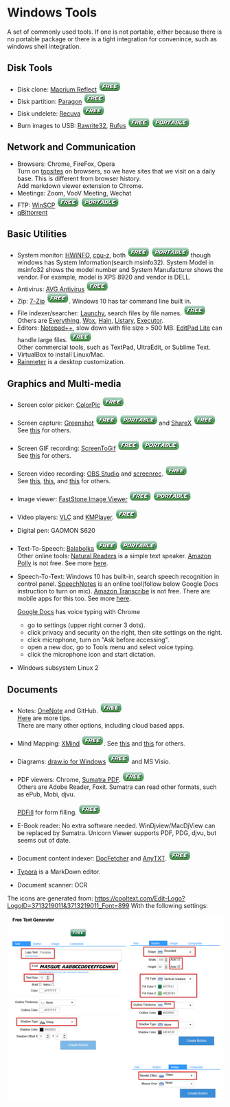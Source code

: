 # Windows Tools
A set of commonly used tools. If one is not portable, either because there is 
no portable package or there is a tight integration for convenince, such as
windows shell integration.

## Disk Tools
- Disk clone: [Macrium Reflect](https://www.macrium.com/reflectfree)
  ![free](free.png)
- Disk partition: [Paragon](https://www.paragon-software.com/free/pm-express/#)
  ![free](free.png)
- Disk undelete: [Recuva](https://www.ccleaner.com/recuva)
  ![free](free.png)
- Burn images to USB: 
  [Rawrite32](https://www.netbsd.org/~martin/rawrite32/),
  [Rufus](https://rufus.ie/)
  ![free](free.png) ![portable](portable.png)
  
## Network and Communication
- Browsers: Chrome, FireFox, Opera  
  Turn on [topsites](browser/browser_setting.md) on browsers, so we have sites that we
  visit on a daily base. This is different from browser history.  
  Add markdown viewer extension to Chrome.
- Meetings: Zoom, VooV Meeting, Wechat
- FTP: [WinSCP](https://winscp.net/eng/index.php) 
  ![free](free.png) ![portable](portable.png)
- [qBittorrent](https://www.qbittorrent.org/)

## Basic Utilities
- System monitor: [HWiNFO](https://www.hwinfo.com/download/),
  [cpu-z](https://www.cpuid.com/softwares/cpu-z.html), both 
  ![free](free.png) ![portable](portable.png)
  though windows has System Information(search msinfo32).
  System Model in msinfo32 shows the model number and System Manufacturer
  shows the vendor. For example, model is XPS 8920 and vendor is DELL.
- Antivirus: [AVG Antivirus](https://www.avg.com/en-us/free-antivirus-download)
  ![free](free.png)
- Zip: [7-Zip](https://www.7-zip.org/)
  ![free](free.png).
  Windows 10 has tar command line built in.
- File indexer/searcher: [Launchy](https://www.launchy.net/), 
  search files by file names. ![free](free.png)  
  Others are
  [Everything](https://www.voidtools.com/),
  [Wox](https://github.com/Wox-launcher/Wox),
  [Hain](https://github.com/hainproject/hain),
  [Listary](https://www.listary.com/),
  [Executor](http://executor.dk/).
- Editors: [Notepad++](https://notepad-plus-plus.org/), slow down with file 
  size > 500 MB.
  [EditPad Lite](https://www.editpadlite.com/) can handle large files.
  ![free](free.png)  
  Other commercial tools, such as TextPad, UltraEdit, or
  Sublime Text.
- VirtualBox to install Linux/Mac.
- [Rainmeter](https://www.rainmeter.net/) is a desktop customization.

  
## Graphics and Multi-media
- Screen color picker: [ColorPic](http://www.iconico.com/colorpic/) 
  ![free](free.png)
- Screen capture: [Greenshot](https://getgreenshot.org/) 
  ![free](free.png) ![portable](portable.png)
  and [ShareX](https://getsharex.com/) ![free](free.png)  
  See [this](https://screenrec.com/screenshot-tool/best-free-screenshot-software/)
  for others.
- Screen GIF recording: [ScreenToGif](https://www.screentogif.com/)
  ![free](free.png) ![portable](portable.png)   
  See [this](https://www.acethinker.com/desktop-recorder/gif-screen-recorder.html)
  for others.
- Screen video recording: [OBS Studio](https://obsproject.com/) and 
  [screenrec](https://screenrec.com/screen-recorder/). 
  ![free](free.png)      
  See [this](https://screenrec.com/screen-recorder/best-free-screen-recording-software/),
  [this](https://www.techradar.com/news/the-best-free-screen-recorder),
  and [this](https://www.makeuseof.com/tag/record-desktop-12-great-screencasting-apps/)
  for others.
- Image viewer: [FastStone Image Viewer](https://www.faststone.org/download.htm)
  ![free](free.png) ![portable](portable.png)
- Video players: [VLC](https://www.videolan.org/) and 
  [KMPlayer](http://en.kmplayer.com/). ![free](free.png)
- Digital pen: GAOMON S620  
- Text-To-Speech:
  [Balabolka](http://www.cross-plus-a.com/balabolka.htm)
  ![free](free.png) ![portable](portable.png)  
  Other online tools: 
  [Natural Readers](https://www.naturalreaders.com/online/) is a simple text speaker.
  [Amazon Polly](https://aws.amazon.com/polly/) is not free. See more 
  [here](https://listoffreeware.com/list-of-best-free-text-to-speech-software/).
- Speech-To-Text:
  Windows 10 has built-in, search speech recognition in control panel.
  [SpeechNotes](https://speechnotes.co/) is an online tool(follow below Google 
  Docs instruction to turn on mic).
  [Amazon Transcribe](https://aws.amazon.com/transcribe/) is not free. There are mobile
  apps for this too. See more [here](https://zapier.com/blog/best-text-dictation-software/).
  
  [Google Docs](https://docs.google.com/document) has voice typing with Chrome
    - go to settings (upper right corner 3 dots).
    - click privacy and security on the right, then site settings on the right.
    - click microphone, turn on "Ask before accessing".
    - open a new doc, go to Tools menu and select voice typing.
    - click the microphone icon and start dictation.
- Windows subsystem Linux 2


## Documents
- Notes: [OneNote](https://www.onenote.com/download) and GitHub. ![free](free.png)  
  [Here](one_notes/one_notes.md) are more tips.  
  There are many other options, including cloud based apps.
- Mind Mapping: [XMind](https://www.xmind.net/) ![free](free.png). 
  See [this](https://thedigitalprojectmanager.com/mind-mapping-software/) and
  [this](https://zapier.com/blog/best-mind-mapping-software/) for others.
- Diagrams: [draw.io for Windows](https://www.draw.io) ![free](free.png) and MS Visio.
- PDF viewers: Chrome, [Sumatra PDF](https://www.sumatrapdfreader.org/free-pdf-reader.html).
  ![free](free.png)  
  Others are Adobe Reader, Foxit. Sumatra can read other formats, such as ePub, Mobi, djvu. 
  
  [PDFill](http://www.pdfill.com/) for form filling. ![free](free.png)
- E-Book reader: No extra software needed.
  WinDjview/MacDjView can be replaced by Sumatra.
  Unicorn Viewer supports PDF, PDG, djvu, but seems out of date.
- Document content indexer: [DocFetcher](http://docfetcher.sourceforge.net/en/index.html)
  and [AnyTXT](https://anytxt.net/). ![free](free.png)
- [Typora](https://typora.io/) is a MarkDown editor.
- Document scanner: OCR

The icons are generated from: 
https://cooltext.com/Edit-Logo?LogoID=3713219011&3713219011_Font=899
With the following settings:

![cooltext](cooltext.com.png)
